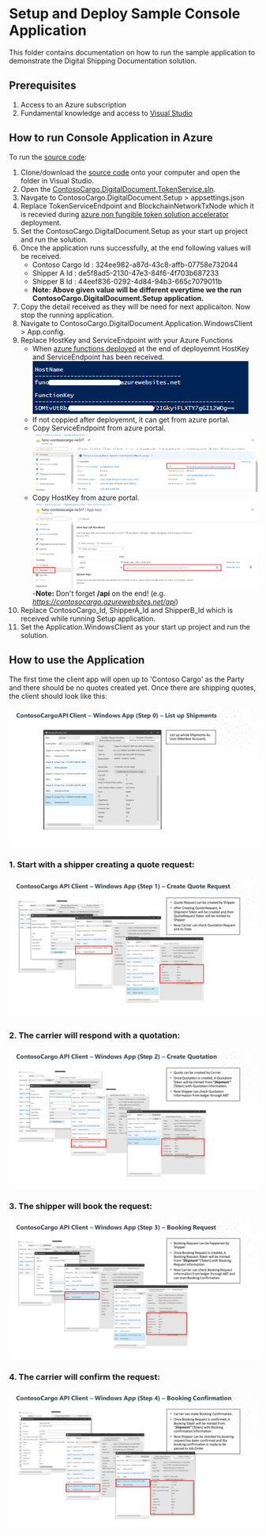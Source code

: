 # Setup and Deploy Sample Console Application

This folder contains documentation on how to run the sample application to demonstrate the Digital Shipping Documentation solution.

 
## Prerequisites
1. Access to an Azure subscription
1. Fundamental knowledge and access to [Visual Studio](https://visualstudio.microsoft.com/)


## How to run Console Application in Azure

To run the [source code](../src):

1. Clone/download the [source code](../src) onto your computer and open the folder in Visual Studio.
2. Open the [ContosoCargo.DigitalDocument.TokenService.sln](../src/ContosoCargo.DigitalDocument.TokenService.sln).
3. Navgate to ContosoCargo.DigitalDocument.Setup > appsettings.json
4. Replace TokenServiceEndpoint and BlockchainNetworkTxNode which it is recevied during [azure non fungible token solution accelerator](https://github.com/microsoft/Azure-Non-Fungible-Token-Solution-Accelerator) deployment.
5. Set the ContosoCargo.DigitalDocument.Setup as your start up project and run the solution.
6. Once the application runs successfully, at the end following values will be received.
   - Contoso Cargo Id        : 324ee982-a87d-43c8-affb-07758e732044
   - Shipper A Id            : de5f8ad5-2130-47e3-84f6-4f703b687233
   - Shipper B Id            : 44eef836-0292-4d84-94b3-665c7079011b
   - **Note: Above given value will be different everytime we the run ContosoCargo.DigitalDocument.Setup application.**
7. Copy the detail received as they will be need for next applicaiton. Now stop the running application.
8. Navigate to ContosoCargo.DigitalDocument.Application.WindowsClient > App.config.
9. Replace HostKey and ServiceEndpoint with your Azure Functions
   - When [azure functions deployed](../deployments/AzureFunctions/README.md) at the end of deployemnt HostKey and ServiceEndpoint has been received.
    ![alt text](./media/AzureFunctionURLandHostkey.png)
   - If not coppied after deployemnt, it can get from azure portal.
   - Copy ServiceEndpoint from azure portal.
       ![alt text](./media/AzureFunctionURL.PNG)
   - Copy HostKey from azure portal.
       ![alt text](./media/AzureFunctionKey.PNG)
   -**Note:** Don't forget **/api** on the end! (e.g. _https://contosocargo.azurewebsites.net/api_)
10. Replace ContosoCargo_Id, ShipperA_Id and ShipperB_Id which is received while running Setup application.
10. Set the Application.WindowsClient as your start up project and run the solution.



## How to use the Application

The first time the client app will open up to 'Contoso Cargo' as the Party and there should be no quotes created yet. Once there are shipping quotes, the client should look like this:

![Step 0](./media/Step_0.JPG)

### 1. Start with a shipper creating a quote request:
![Step 1](./media/Step_1.JPG)

### 2. The carrier will respond with a quotation:
![Step 2](./media/Step_2.JPG)

### 3. The shipper will book the request:
![Step 3](./media/Step_3.JPG)

### 4. The carrier will confirm the request:
![Step 4](./media/Step_4.JPG)